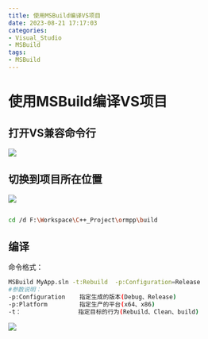 ```yaml
---
title: 使用MSBuild编译VS项目
date: 2023-08-21 17:17:03
categories:
- Visual_Studio
- MSBuild
tags:
- MSBuild
---
```



# 使用MSBuild编译VS项目



## 打开VS兼容命令行
![](http://blog.feizhufanfan.top:18088/minio/images/blog/20230821172431.png)

## 切换到项目所在位置
![](http://blog.feizhufanfan.top:18088/minio/images/blog/20230821172625.png)
``` bash

cd /d F:\Workspace\C++_Project\ormpp\build

```

## 编译
命令格式：
``` bash
MSBuild MyApp.sln -t:Rebuild  -p:Configuration=Release
#参数说明：
-p:Configuration    指定生成的版本(Debug、Release)
-p:Platform         指定生产的平台(x64、x86)
-t：                指定目标的行为(Rebuild、Clean、build)

```
![](http://blog.feizhufanfan.top:18088/minio/images/blog/20230821180326.png)

